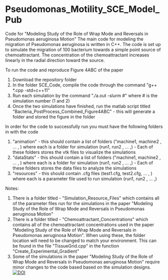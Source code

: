# Pseudomonas_Motility_SCE_Model_Pub
Code for "Modeling Study of the Role of Wrap Mode and Reversals in Pseudomonas aeruginosa Motion"
The main code for modeling the migration of Pseudomonas aeruginosa is written in C++. The code is set up to simulate the migration of 100 bacterium towards a simple point source of chemoattractant. The concentration of the chemoattractant increases linearly in the radial direction toward the source. 

To run the code and reproduce Figure 4ABC of the paper
  1) Download the repository folder
  2) In the folder SCE_Code, compile the code through the command "g++ *.cpp -std=c++11"
  3) Run each simulation by the command "./a.out -slurm #" where # is the simulation number (1 and 2)
  4) Once the two simulations have finished, run the matlab script titled "Bacteria_PostProcess_Combined_Figure4ABC" - this will generate a folder and stored the figure in the folder 

In order for the code to successfully run you must have the following folders in with the code
  1) "animation" - this should contain a list of folders ("machine1, machine2 , ... , ) where each is a folder for simulation (run1, run2 , ... ,) - Each of these folders stores the vtk files to visualize the simulations
  2) "dataStats" - this should contain a list of folders ("machine1, machine2 , ... , ) where each is a folder for simulation (run1, run2 , ... ,) - Each of these folders stores the data files to analyze the simulations
  3) "resources" - this should contain .cfg files (test1.cfg, test2.cfg, ... , ) where each is a parameter file used to run simulation (run1, run2 , ... ,)

Notes:   
  1) There is a folder titled - "Simulation_Resource_Files" which contains all of the parameter files run for the simulations in the paper "Modeling Study of the Role of Wrap Mode and Reversals in Pseudomonas aeruginosa Motion"
  2) There is a folder titled - "Chemoattractant_Concentrations" which contains all of the chemoattractant concentrations used in the paper "Modeling Study of the Role of Wrap Mode and Reversals in Pseudomonas aeruginosa Motion". When using these, the folder location will need to be changed to match your environment. This can be found in the file "TissueGrid.cpp" in the function "Create_Experimental_Gradient"
  3) Some of the simulations in the paper "Modeling Study of the Role of Wrap Mode and Reversals in Pseudomonas aeruginosa Motion" require minor changes to the code based based on the simulation designs. 
[![DOI](https://zenodo.org/badge/DOI/10.5281/zenodo.14768453.svg)](https://doi.org/10.5281/zenodo.14768453)
